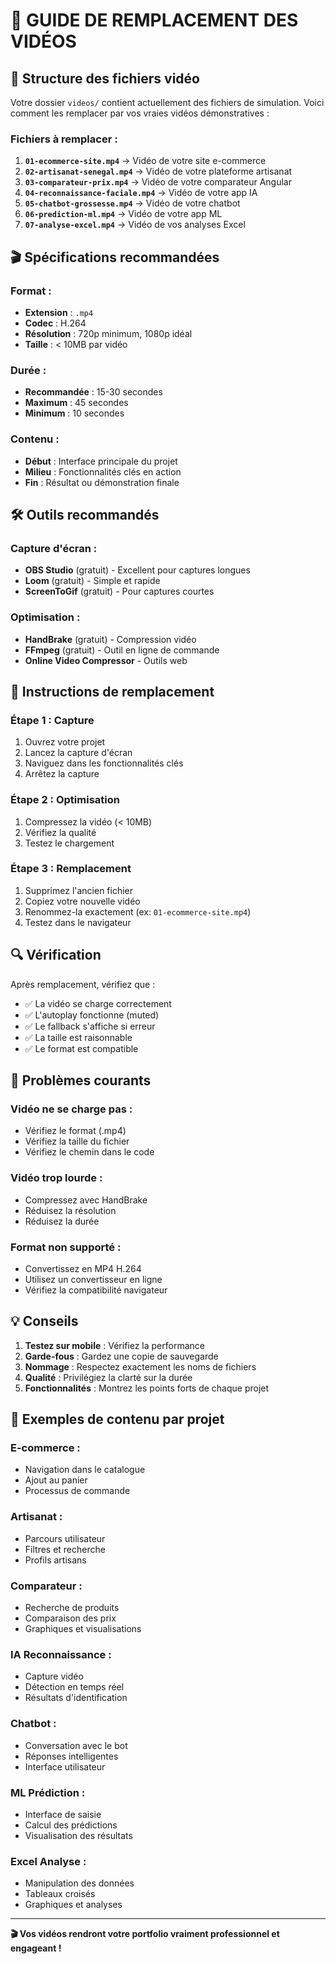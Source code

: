 # 🎥 GUIDE DE REMPLACEMENT DES VIDÉOS

## 📁 Structure des fichiers vidéo

Votre dossier `videos/` contient actuellement des fichiers de simulation. Voici comment les remplacer par vos vraies vidéos démonstratives :

### **Fichiers à remplacer :**

1. **`01-ecommerce-site.mp4`** → Vidéo de votre site e-commerce
2. **`02-artisanat-senegal.mp4`** → Vidéo de votre plateforme artisanat
3. **`03-comparateur-prix.mp4`** → Vidéo de votre comparateur Angular
4. **`04-reconnaissance-faciale.mp4`** → Vidéo de votre app IA
5. **`05-chatbot-grossesse.mp4`** → Vidéo de votre chatbot
6. **`06-prediction-ml.mp4`** → Vidéo de votre app ML
7. **`07-analyse-excel.mp4`** → Vidéo de vos analyses Excel

## 🎬 Spécifications recommandées

### **Format :**
- **Extension** : `.mp4`
- **Codec** : H.264
- **Résolution** : 720p minimum, 1080p idéal
- **Taille** : < 10MB par vidéo

### **Durée :**
- **Recommandée** : 15-30 secondes
- **Maximum** : 45 secondes
- **Minimum** : 10 secondes

### **Contenu :**
- **Début** : Interface principale du projet
- **Milieu** : Fonctionnalités clés en action
- **Fin** : Résultat ou démonstration finale

## 🛠️ Outils recommandés

### **Capture d'écran :**
- **OBS Studio** (gratuit) - Excellent pour captures longues
- **Loom** (gratuit) - Simple et rapide
- **ScreenToGif** (gratuit) - Pour captures courtes

### **Optimisation :**
- **HandBrake** (gratuit) - Compression vidéo
- **FFmpeg** (gratuit) - Outil en ligne de commande
- **Online Video Compressor** - Outils web

## 📱 Instructions de remplacement

### **Étape 1 : Capture**
1. Ouvrez votre projet
2. Lancez la capture d'écran
3. Naviguez dans les fonctionnalités clés
4. Arrêtez la capture

### **Étape 2 : Optimisation**
1. Compressez la vidéo (< 10MB)
2. Vérifiez la qualité
3. Testez le chargement

### **Étape 3 : Remplacement**
1. Supprimez l'ancien fichier
2. Copiez votre nouvelle vidéo
3. Renommez-la exactement (ex: `01-ecommerce-site.mp4`)
4. Testez dans le navigateur

## 🔍 Vérification

Après remplacement, vérifiez que :
- ✅ La vidéo se charge correctement
- ✅ L'autoplay fonctionne (muted)
- ✅ Le fallback s'affiche si erreur
- ✅ La taille est raisonnable
- ✅ Le format est compatible

## 🚨 Problèmes courants

### **Vidéo ne se charge pas :**
- Vérifiez le format (.mp4)
- Vérifiez la taille du fichier
- Vérifiez le chemin dans le code

### **Vidéo trop lourde :**
- Compressez avec HandBrake
- Réduisez la résolution
- Réduisez la durée

### **Format non supporté :**
- Convertissez en MP4 H.264
- Utilisez un convertisseur en ligne
- Vérifiez la compatibilité navigateur

## 💡 Conseils

1. **Testez sur mobile** : Vérifiez la performance
2. **Garde-fous** : Gardez une copie de sauvegarde
3. **Nommage** : Respectez exactement les noms de fichiers
4. **Qualité** : Privilégiez la clarté sur la durée
5. **Fonctionnalités** : Montrez les points forts de chaque projet

## 🎯 Exemples de contenu par projet

### **E-commerce :**
- Navigation dans le catalogue
- Ajout au panier
- Processus de commande

### **Artisanat :**
- Parcours utilisateur
- Filtres et recherche
- Profils artisans

### **Comparateur :**
- Recherche de produits
- Comparaison des prix
- Graphiques et visualisations

### **IA Reconnaissance :**
- Capture vidéo
- Détection en temps réel
- Résultats d'identification

### **Chatbot :**
- Conversation avec le bot
- Réponses intelligentes
- Interface utilisateur

### **ML Prédiction :**
- Interface de saisie
- Calcul des prédictions
- Visualisation des résultats

### **Excel Analyse :**
- Manipulation des données
- Tableaux croisés
- Graphiques et analyses

---

**🎬 Vos vidéos rendront votre portfolio vraiment professionnel et engageant !**
